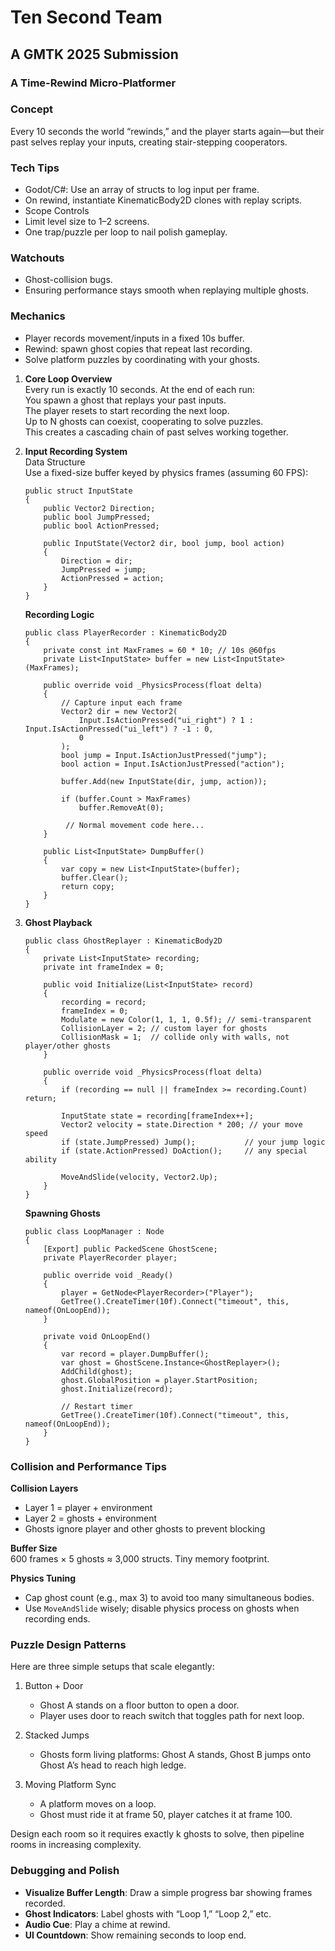# Ten Second Team
## A GMTK 2025 Submission
### A Time-Rewind Micro-Platformer

### Concept
Every 10 seconds the world “rewinds,” and the player starts again—but their past selves replay your inputs, creating stair-stepping cooperators.

### Tech Tips

 - Godot/C#: Use an array of structs to log input per frame.
 - On rewind, instantiate KinematicBody2D clones with replay scripts.
 - Scope Controls
 - Limit level size to 1–2 screens.
 - One trap/puzzle per loop to nail polish gameplay.

### Watchouts
 - Ghost-collision bugs.
 - Ensuring performance stays smooth when replaying multiple ghosts.

### Mechanics
 - Player records movement/inputs in a fixed 10s buffer.  
 - Rewind: spawn ghost copies that repeat last recording.
 - Solve platform puzzles by coordinating with your ghosts.


 1. **Core Loop Overview**  
    Every run is exactly 10 seconds. At the end of each run:  
    You spawn a ghost that replays your past inputs.  
    The player resets to start recording the next loop.  
    Up to N ghosts can coexist, cooperating to solve puzzles.  
    This creates a cascading chain of past selves working together.  

2. **Input Recording System**  
   Data Structure  
   Use a fixed-size buffer keyed by physics frames (assuming 60 FPS):
   ```Csharp
   public struct InputState
   {
       public Vector2 Direction;
       public bool JumpPressed;
       public bool ActionPressed;

       public InputState(Vector2 dir, bool jump, bool action)
       {
           Direction = dir;
           JumpPressed = jump;
           ActionPressed = action;
       }
   }
   ```

   **Recording Logic**
   ```Csharp
   public class PlayerRecorder : KinematicBody2D
   {
       private const int MaxFrames = 60 * 10; // 10s @60fps
       private List<InputState> buffer = new List<InputState>(MaxFrames);

       public override void _PhysicsProcess(float delta)
       {
           // Capture input each frame
           Vector2 dir = new Vector2(
               Input.IsActionPressed("ui_right") ? 1 : Input.IsActionPressed("ui_left") ? -1 : 0,
               0
           );
           bool jump = Input.IsActionJustPressed("jump");
           bool action = Input.IsActionJustPressed("action");

           buffer.Add(new InputState(dir, jump, action));

           if (buffer.Count > MaxFrames)
               buffer.RemoveAt(0);

            // Normal movement code here...
       }

       public List<InputState> DumpBuffer()
       {
           var copy = new List<InputState>(buffer);
           buffer.Clear();
           return copy;
       }
   }
   ```
3. **Ghost Playback**
    ```Csharp
    public class GhostReplayer : KinematicBody2D
    {
        private List<InputState> recording;
        private int frameIndex = 0;

        public void Initialize(List<InputState> record)
        {
            recording = record;
            frameIndex = 0;
            Modulate = new Color(1, 1, 1, 0.5f); // semi-transparent
            CollisionLayer = 2; // custom layer for ghosts
            CollisionMask = 1;  // collide only with walls, not player/other ghosts
        }

        public override void _PhysicsProcess(float delta)
        {
            if (recording == null || frameIndex >= recording.Count) return;

            InputState state = recording[frameIndex++];
            Vector2 velocity = state.Direction * 200; // your move speed
            if (state.JumpPressed) Jump();           // your jump logic
            if (state.ActionPressed) DoAction();     // any special ability

            MoveAndSlide(velocity, Vector2.Up);
        }
    }
    ```
    **Spawning Ghosts**
    ```Csharp
    public class LoopManager : Node
    {
        [Export] public PackedScene GhostScene;
        private PlayerRecorder player;

        public override void _Ready()
        {
            player = GetNode<PlayerRecorder>("Player");
            GetTree().CreateTimer(10f).Connect("timeout", this, nameof(OnLoopEnd));
        }

        private void OnLoopEnd()
        {
            var record = player.DumpBuffer();
            var ghost = GhostScene.Instance<GhostReplayer>();
            AddChild(ghost);
            ghost.GlobalPosition = player.StartPosition;
            ghost.Initialize(record);

            // Restart timer
            GetTree().CreateTimer(10f).Connect("timeout", this, nameof(OnLoopEnd));
        }
    }
    ```
### Collision and Performance Tips
**Collision Layers**
- Layer 1 = player + environment
- Layer 2 = ghosts + environment
- Ghosts ignore player and other ghosts to prevent blocking  
  
**Buffer Size**  
600 frames × 5 ghosts ≈ 3,000 structs. Tiny memory footprint.  

**Physics Tuning**
- Cap ghost count (e.g., max 3) to avoid too many simultaneous bodies.
- Use `MoveAndSlide` wisely; disable physics process on ghosts when recording ends.

### Puzzle Design Patterns
Here are three simple setups that scale elegantly:

1. Button + Door
    - Ghost A stands on a floor button to open a door.
    - Player uses door to reach switch that toggles path for next loop.

2. Stacked Jumps
    - Ghosts form living platforms: Ghost A stands, Ghost B jumps onto Ghost A’s head to reach high ledge.

3. Moving Platform Sync
    - A platform moves on a loop.
    - Ghost must ride it at frame 50, player catches it at frame 100.

Design each room so it requires exactly k ghosts to solve, then pipeline rooms in increasing complexity.

### Debugging and Polish
- **Visualize Buffer Length**: Draw a simple progress bar showing frames recorded.
- **Ghost Indicators**: Label ghosts with “Loop 1,” “Loop 2,” etc.
- **Audio Cue**: Play a chime at rewind.
- **UI Countdown**: Show remaining seconds to loop end.
